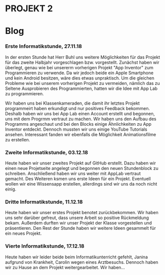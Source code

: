 # PROJEKT 2

# Blog

### Erste Informatikstunde, 27.11.18

In der ersten Stunde hat Herr Buhl uns weitere Möglichkeiten für das Projekt für das zweite Halbjahr vorgeschlagen bzw. vorgestellt. 
Zunächst haben wir überlegt, genau wie bei unsererm vorherigen Projekt "App Inventor" zum Programmieren zu verwende. Da wir jedoch beide ein Apple Smartphone und kein Android besitzen, wäre dies etwas unpraktisch. 
Um die gleichen Probleme wie bei unserem vorherigen Projekt zu vermeiden, nämlich das zu Seltene Ausprobieren des Programmierten, hatten wir die Idee mit App Lab zu programmieren.

Wir haben uns bei Klassenkameraden, die damit ihr letztes Projekt programmeirt haben erkundigt und nur positives Feedback bekommen. 
Deshalb haben wir uns bei App Lab einen Account erstellt und begonnen, uns mit dem Progrmm vertraut zu machen. 
Wir haben uns den Aufbau des Programms angeschaut und bei den Blocks einige Ähnlichkeiten zu App Inventor entdeckt. Dennoch mussten wir uns einige YouTube Tutorials ansehen. 
Interessant fanden wir ebenfalls die Möglichkeit Animationsfilme zu erstellen.


### Zweite Informatikstunde, 03.12.18

Heute haben wir unser zweites Projekt auf GitHub erstellt. Dazu haben wir einen neue Projetseite angelegt und begonnen den neuen Stundenblock zu schreiben.
Anschließend haben wir uns weiter mit AppLab vertraut gemacht. Des Weiteren ksmen uns erste Ideen für ein Projekt. Eventuell wollen wir eine Wissensapp erstellen, allerdings sind wir uns da noch nicht einig.



### Dritte Informatikstunde, 11.12.18

Heute haben wir unser erstes Projekt benotet zurückbekommen. Wir haben uns sehr darüber gefreut, dass unsere Arbeit so positive Rückmeldung bekam.
Außerdem durften wir unser Projekt der Klasse vorgestellen und präsentieren.
Den Rest der Stunde haben wir weitere Ideen gesammelt für ein neues Projekt. 

### Vierte Informatikstunde, 17.12.18

Heute haben wir leider beide beim Informatikunterricht gefehlt, Janina aufgrund von Krankheit, Carolin wegen eines Arztbesuchs. Dennoch haben wir zu Hause an dem Projekt weitergearbeitet. 
Wir haben...
